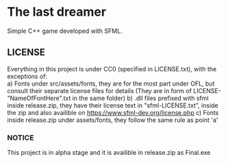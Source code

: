 # The last dreamer  

Simple C++ game developed with SFML.  

## LICENSE  

Everything in this project is under CC0 (specified in LICENSE.txt), with the exceptions of:  
a) Fonts under src/assets/fonts, they are for the most part under OFL, but consult their separate license files for details (They are in form of LICENSE-"NameOfFontHere".txt in the same folder)
b) .dll files prefixed with sfml inside release.zip, they have their license text in "sfml-LICENSE.txt", inside the zip and also availible on https://www.sfml-dev.org/license.php
c) Fonts inside release.zip under assets/fonts, they follow the same rule as point 'a'

### NOTICE  

This project is in alpha stage and it is availible in release.zip as Final.exe 
